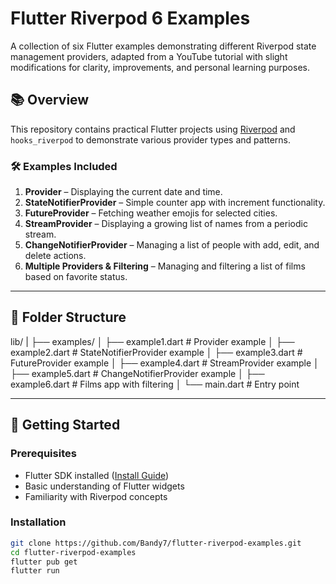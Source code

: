 # Flutter Riverpod 6 Examples

A collection of six Flutter examples demonstrating different Riverpod state management providers, adapted from a YouTube tutorial with slight modifications for clarity, improvements, and personal learning purposes.

## 📚 Overview

This repository contains practical Flutter projects using [Riverpod](https://riverpod.dev/) and `hooks_riverpod` to demonstrate various provider types and patterns.

### 🛠 Examples Included

1. **Provider** – Displaying the current date and time.
2. **StateNotifierProvider** – Simple counter app with increment functionality.
3. **FutureProvider** – Fetching weather emojis for selected cities.
4. **StreamProvider** – Displaying a growing list of names from a periodic stream.
5. **ChangeNotifierProvider** – Managing a list of people with add, edit, and delete actions.
6. **Multiple Providers & Filtering** – Managing and filtering a list of films based on favorite status.

---

## 📂 Folder Structure

lib/
|
├── examples/
│ ├── example1.dart # Provider example
│ ├── example2.dart # StateNotifierProvider example
│ ├── example3.dart # FutureProvider example
│ ├── example4.dart # StreamProvider example
│ ├── example5.dart # ChangeNotifierProvider example
│ ├── example6.dart # Films app with filtering
│
└── main.dart # Entry point

---

## 🚀 Getting Started


### Prerequisites
- Flutter SDK installed ([Install Guide](https://flutter.dev/docs/get-started/install))
- Basic understanding of Flutter widgets
- Familiarity with Riverpod concepts

### Installation

```bash
git clone https://github.com/Bandy7/flutter-riverpod-examples.git
cd flutter-riverpod-examples
flutter pub get
flutter run

